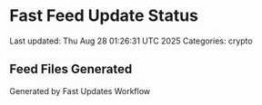 # Fast Feed Update Status
Last updated: Thu Aug 28 01:26:31 UTC 2025
Categories: crypto

## Feed Files Generated

Generated by Fast Updates Workflow
